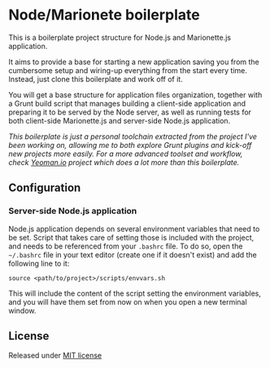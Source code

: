 # Node/Marionete boilerplate

This is a boilerplate project structure for Node.js and Marionette.js application.

It aims to provide a base for starting a new application saving you from the
cumbersome setup and wiring-up everything from the start every time. Instead, just
clone this boilerplate and work off of it.

You will get a base structure for application files organization, together
with a Grunt build script that manages building a client-side application and
preparing it to be served by the Node server, as well as running tests for
both client-side Marionette.js and server-side Node.js application.

*This boilerplate is just a personal toolchain extracted from the project I've
been working on, allowing me to both explore Grunt plugins and kick-off 
new projects more easily. For a more advanced toolset and workflow, check
[Yeoman.io](http://yeoman.io/) project which does a lot more than this boilerplate.*

## Configuration

### Server-side Node.js application

Node.js application depends on several environment variables that need to be set.
Script that takes care of setting those is included with the project, and needs
to be referenced from your `.bashrc` file. To do so, open the `~/.bashrc` file in
your text editor (create one if it doesn't exist) and add the following line to it:

    source <path/to/project>/scripts/envvars.sh

This will include the content of the script setting the environment variables, and
you will have them set from now on when you open a new terminal window.

## License

Released under [MIT license](LICENSE.txt)